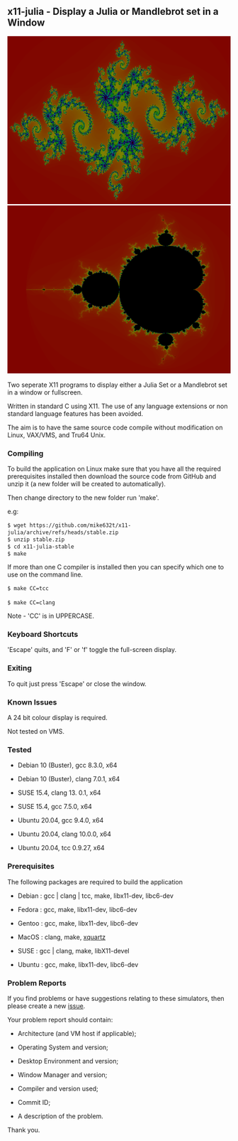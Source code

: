 ## x11-julia - Display a Julia or Mandlebrot set in a Window

![Screenshot](./x11-julia.png)![Screenshot](./x11-mandlebrot.png)

Two seperate X11 programs to display either a Julia Set or a Mandlebrot set
in a window or fullscreen.

Written in standard C using X11.  The use of any language extensions or non
standard language features has been avoided.

The  aim  is to have the same source code compile without  modification  on
Linux, VAX/VMS, and Tru64 Unix.


### Compiling

To  build the application on Linux make sure that you have all the required
prerequisites installed then download the source code from GitHub and unzip
it  (a  new folder  will  be created to automatically).

Then change directory to the new  folder run 'make'.

e.g:

    $ wget https://github.com/mike632t/x11-julia/archive/refs/heads/stable.zip
    $ unzip stable.zip
    $ cd x11-julia-stable
    $ make

If more than one C compiler is installed then you can specify which one to use  on
the command line.

    $ make CC=tcc

    $ make CC=clang

Note - 'CC' is in UPPERCASE.


### Keyboard Shortcuts

'Escape' quits,  and  'F' or 'f' toggle the full-screen display.


### Exiting

To quit just press 'Escape' or close the window.


### Known Issues

A 24 bit colour display is required.

Not tested on VMS.


### Tested

- Debian 10 (Buster), gcc 8.3.0, x64

- Debian 10 (Buster), clang 7.0.1, x64

- SUSE 15.4, clang 13. 0.1, x64

- SUSE 15.4, gcc 7.5.0, x64

- Ubuntu 20.04, gcc 9.4.0, x64

- Ubuntu 20.04, clang 10.0.0, x64

- Ubuntu 20.04, tcc 0.9.27, x64


### Prerequisites

The following packages are required to build the application

- Debian : gcc | clang | tcc, make, libx11-dev, libc6-dev

- Fedora : gcc, make, libx11-dev, libc6-dev

- Gentoo : gcc, make, libx11-dev, libc6-dev

- MacOS  : clang, make, [xquartz](https://www.xquartz.org/)

- SUSE   : gcc | clang, make, libX11-devel

- Ubuntu : gcc, make, libx11-dev, libc6-dev


### Problem Reports

If you find problems or have suggestions relating to these simulators, then
please create a new [issue](https://github.com/mike632t/x11-julia/issues).

Your problem report should contain:

- Architecture (and VM host if applicable);

- Operating System and version;

- Desktop Environment and version;

- Window Manager and version;

- Compiler and version used;

- Commit ID;

- A description of the problem.

Thank you.

